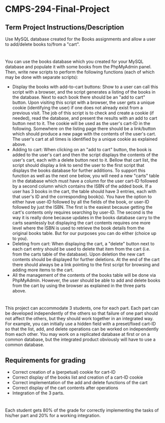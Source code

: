 # CMPS-294-Final-Project

## Term Project Instructions/Description
Use MySQL database created for the Books assignments and allow a user to add/delete books to/from a "cart".

#

You can use the books database which you created for your MySQL database and populate it with some books from the PhpMyAdmin panel. Then, write new scripts to perform the following functions (each of which may be done with separate scripts):

- Display the books with add-to-cart buttons: Show to a user can call this script with a browser, and the script generates a listing of the books in the database. Next to each book there should be an "add to cart" button. Upon visiting this script with a browser, the user gets a unique cookie (identifying the user) if one does not already exist from a previous visit. The job of this script is to check and create a cookie (if needed), read the database, and present the results with an add to cart button next to it. The cookie will be used as the user's cart-ID in the following. Somewhere on the listing page there should be a link/button which should produce a new page with the contents of the user's cart. The user's cart at all times is identified by a unique cookie as explained above.
- Adding to cart: When clicking on an "add to cart" button, the book is added to the user's cart and then the script displays the contents of the user's cart, each with a delete button next to it. Bellow that cart list, the script should display a link to send the user to the first script that displays the books database for further additions. To support this function as well as the next one below, you will need a new "carts" table in the database which must have a column for the user cart-ID followed by a second column which contains the ISBN of the added book. If a user has 3 books in the cart, the table should have 3 entries, each with that user's ID and the corresponding book(s). You have the option to either have user-ID followed by all the fields of the book, or user-ID followed by just the ISBN. The first is the easiest because getting the cart's contents only requires searching by user-ID. The second is the way it is really done because updates in the books database carry to the carts seamlessly but displaying the cart contents requires one more level where the ISBN is used to retrieve the book details from the original books table. But for our purposes you can do either (choice up to you).
- Deleting from cart: When displaying the cart, a "delete" button next to each cart entry should be used to delete that item from the cart (i.e. from the carts table of the database). Upon deletion the new cart contents should be displayed for further deletions. At the end of the cart there should always be a link pointing to the first script for browsing and adding more items to the cart.
- All the management of the contents of the books table will be done via PhpMyAdmin. However, the user should be able to add and delete books from the cart by using the browser as explained in the three parts above.

#

This project can accommodate 3 students, one for each part. Each part can be developed independently of the others so that failure of one part should not affect the others, but they should work together in an integrated way. For example, you can initially use a hidden field with a preset/fixed cart-ID so that the list, add, and delete operations can be worked on independently from each other. You may work on a replicated database at first or on a common database, but the integrated product obviously will have to use a common database.

## Requirements for grading 
- Correct creation of a (perpetual) cookie for cart-ID
- Correct display of the books list and creation of a cart-ID cookie
- Correct implementation of the add and delete functions of the cart
- Correct display of the cart contents after operations
- Integration of the 3 parts. 

#

Each student gets 80% of the grade for correctly implementing the tasks of his/her part and 20% for a working integration.
